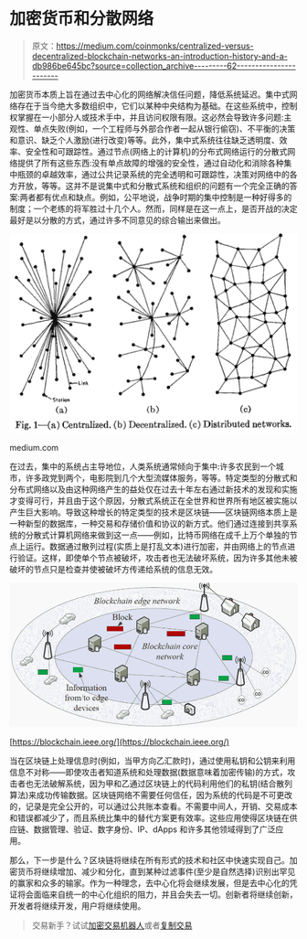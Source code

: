 # 加密货币和分散网络

> 原文：<https://medium.com/coinmonks/centralized-versus-decentralized-blockchain-networks-an-introduction-history-and-a-db986be645bc?source=collection_archive---------62----------------------->

加密货币本质上旨在通过去中心化的网络解决信任问题，降低系统延迟。集中式网络存在于当今绝大多数组织中，它们以某种中央结构为基础。在这些系统中，控制权掌握在一小部分人或技术手中，并且访问权限有限。这必然会导致许多问题:主观性、单点失败(例如，一个工程师与外部合作者一起从银行偷窃)、不平衡的决策和意识、缺乏个人激励(进行改变)等等。此外，集中式系统往往缺乏透明度、效率、安全性和可跟踪性。通过节点(网络上的计算机)的分布式网络运行的分散式网络提供了所有这些东西:没有单点故障的增强的安全性，通过自动化和消除各种集中瓶颈的卓越效率，通过公共记录系统的完全透明和可跟踪性，决策对网络中的各方开放，等等。这并不是说集中式和分散式系统和组织的问题有一个完全正确的答案:两者都有优点和缺点。例如，公平地说，战争时期的集中控制是一种好得多的制度；一个老练的将军胜过十几个人。然而，同样是在这一点上，是否开战的决定最好是以分散的方式，通过许多不同意见的综合输出来做出。

![](img/07ed14fbed1fc3926b6442b6c2f5c09c.png)

medium.com

在过去，集中的系统占主导地位，人类系统通常倾向于集中:许多农民到一个城市，许多政党到两个，电影院到几个大型流媒体服务，等等。特定类型的分散式和分布式网络以及由这种网络产生的益处仅在过去十年左右通过新技术的发现和实施才变得可行，并且由于这个原因，分散式系统正在全世界和世界所有地区被实施以产生巨大影响。导致这种增长的特定类型的技术是区块链——区块链网络本质上是一种新型的数据库，一种交易和存储价值和协议的新方式。他们通过连接到共享系统的分散式计算机网络来做到这一点——例如，比特币网络在成千上万个单独的节点上运行。数据通过散列过程(实质上是打乱文本)进行加密，并由网络上的节点进行验证。这样，即使单个节点被破坏，攻击者也无法破坏系统，因为许多其他未被破坏的节点只是检查并使被破坏方传递给系统的信息无效。

![](img/d4e1755a6e93975de2e86972591e4ae6.png)

[https://blockchain.ieee.org/](https://blockchain.ieee.org/)

当在区块链上处理信息时(例如，当甲方向乙汇款时)，通过使用私钥和公钥来利用信息不对称——即使攻击者知道系统和处理数据(数据意味着加密传输)的方式，攻击者也无法破解系统，因为甲和乙通过区块链上的代码利用他们的私钥(结合散列算法)来成功传输数据。区块链网络不需要任何信任，因为系统的代码是不可更改的，记录是完全公开的，可以通过公共账本查看。不需要中间人，开销、交易成本和错误都减少了，而且系统比集中的替代方案更有效率。这些应用使得区块链在供应链、数据管理、验证、数字身份、IP、dApps 和许多其他领域得到了广泛应用。

那么，下一步是什么？区块链将继续在所有形式的技术和社区中快速实现自己。加密货币将继续增加、减少和分化，直到某种过滤事件(至少是自然选择)识别出罕见的赢家和众多的输家。作为一种理念，去中心化将会继续发展，但是去中心化的凭证将会面临来自统一的中心化组织的阻力，并且会失去一切。创新者将继续创新，开发者将继续开发，用户将继续使用。

> 交易新手？试试[加密交易机器人](/coinmonks/crypto-trading-bot-c2ffce8acb2a)或者[复制交易](/coinmonks/top-10-crypto-copy-trading-platforms-for-beginners-d0c37c7d698c)